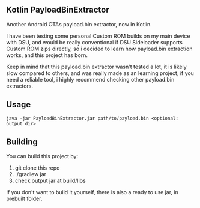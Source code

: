 ## Kotlin PayloadBinExtractor
Another Android OTAs payload.bin extractor, now in Kotlin.

I have been testing some personal Custom ROM builds on my main device with DSU, and would be really conventional if DSU Sideloader supports Custom ROM zips directly, so i decided to learn how payload.bin extraction works, and this project has born.

Keep in mind that this payload.bin extractor wasn't tested a lot, it is likely slow compared to others, and was really made as an learning project, if you need a reliable tool, i highly recommend checking other payload.bin extractors.

## Usage

    java -jar PayloadBinExtractor.jar path/to/payload.bin <optional: output dir>

## Building
You can build this project by:
1. git clone this repo
2. ./gradlew jar
3. check output jar at build/libs

If you don't want to build it yourself, there is also a ready to use jar, in prebuilt folder.

